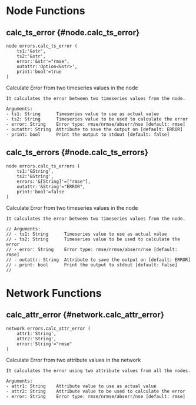# Node Functions
## calc_ts_error {#node.calc_ts_error}
```sig
node errors.calc_ts_error (
    ts1:'&str',
    ts2:'&str',
    error:'&str'="rmse",
    outattr:'Option<&str>',
    print:'bool'=true
)
```

Calculate Error from two timeseries values in the node

    It calculates the error between two timeseries values from the node.

    Arguments:
    - ts1: String      Timeseries value to use as actual value
    - ts2: String      Timeseries value to be used to calculate the error
    - error: String    Error type: rmse/nrmse/abserr/nse [default: rmse]
    - outattr: String  Attribute to save the output on [default: ERROR]
    - print: bool      Print the output to stdout [default: false]
    
## calc_ts_errors {#node.calc_ts_errors}
```sig
node errors.calc_ts_errors (
    ts1:'&String',
    ts2:'&String',
    errors:'&[String]'=["rmse"],
    outattr:'&String'="ERROR",
    print:'bool'=false
)
```

Calculate Error from two timeseries values in the node

    It calculates the error between two timeseries values from the node.

    // Arguments:
    // - ts1: String      Timeseries value to use as actual value
    // - ts2: String      Timeseries value to be used to calculate the error
    // - error: String    Error type: rmse/nrmse/abserr/nse [default: rmse]
    // - outattr: String  Attribute to save the output on [default: ERROR]
    // - print: bool      Print the output to stdout [default: false]
    // 
# Network Functions
## calc_attr_error {#network.calc_attr_error}
```sig
network errors.calc_attr_error (
    attr1:'String',
    attr2:'String',
    error:'String'="rmse"
)
```

Calculate Error from two attribute values in the network

    It calculates the error using two attribute values from all the nodes.

    Arguments:
    - attr1: String    Attribute value to use as actual value
    - attr2: String    Attribute value to be used to calculate the error
    - error: String    Error type: rmse/nrmse/abserr/nse [default: rmse]
    
